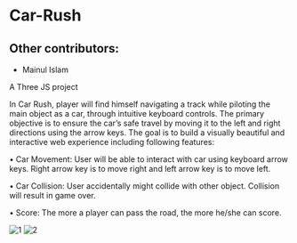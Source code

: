 # Car-Rush

## Other contributors:
- Mainul Islam

A Three JS project

In Car Rush, player will find himself navigating a track while piloting the main object as a car, through intuitive keyboard controls. The primary objective is to ensure the car’s safe travel by moving it to the left and right directions using the arrow keys.
The goal is to build a visually beautiful and interactive web experience including following features:

• Car Movement: User will be able to interact with car using keyboard arrow keys. Right arrow key is to move right and left arrow key is to move left.

• Car Collision: User accidentally might collide with other object. Collision will result in game over.

• Score: The more a player can pass the road, the more he/she can score.

![1](https://github.com/Mamun1113/Car-Rush/assets/66373332/221062a3-949e-4ede-a6a9-b6e703eca162)
![2](https://github.com/Mamun1113/Car-Rush/assets/66373332/b4e32997-0526-4f8f-8b5b-b55c15ff68d2)

